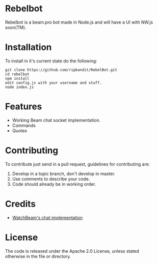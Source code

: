 # Rebelbot
Rebelbot is a beam.pro bot made in Node.js and will have a UI with NW.js soon(TM).

# Installation
To install in it's current state do the following:
```
git clone https://github.com/ripbandit/RebelBot.git
cd rebelbot
npm install
edit config.js with your username and stuff.
node index.js
```

# Features
- Working Beam chat socket implementation.
- Commands
- Quotes

# Contributing
To contribute just send in a pull request, guidelines for contributing are:

1. Develop in a topic branch, don't develop in master.
2. Use comments to describe your code.
3. Code should already be in working order.

# Credits
- [WatchBeam's chat implementation](https://github.com/WatchBeam/beam-client-node)

# License
The code is released under the Apache 2.0 License, unless stated otherwise in the file or directory.